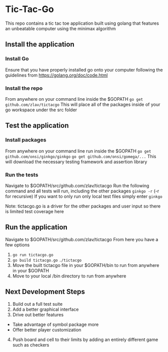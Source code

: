# Tic-Tac-Go 
This repo contains a tic tac toe application built using golang that features an unbeatable computer using the minimax algorithm 

## Install the application
### Install Go
Ensure that you have properly installed go onto your computer following the guidelines from https://golang.org/doc/code.html

### Install the repo
From anywhere on your command line inside the $GOPATH 
`go get github.com/zlav/tictacgo`
This will place all of the packages inside of your go workspace under the src folder

## Test the application
### Install packages
From anywhere on your command line run inside the $GOPATH
`go get github.com/onsi/ginkgo/ginkgo`
`go get github.com/onsi/gomega/...`
This will download the necessary testing framework and assertion library

### Run the tests
Navigate to $GOPATH/src/github.com/zlav/tictacgo
Run the following command and all tests will run, including the other packages
`ginkgo -r` (-r for recursive)
If you want to only run only local test files simply enter
`ginkgo`

Note: tictacgo.go is a driver for the other packages and user input so there is limited test coverage here

## Run the application
Navigate to $GOPATH/src/github.com/zlav/tictacgo
From here you have a few options
1. `go run tictacgo.go`
2. `go build tictacgo.go` `./tictacgo`
3. Move the built tictacgo file in your $GOPATH/bin to run from anywhere in your $GOPATH
4. Move to your local /bin directory to run from anywhere

## Next Development Steps
1. Build out a full test suite
2. Add a better graphical interface
3. Drive out better features 
  * Take advantage of symbol package more
  * Offer better player customization
4. Push board and cell to their limits by adding an entirely different game such as checkers
